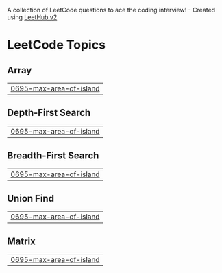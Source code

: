 A collection of LeetCode questions to ace the coding interview! - Created using [LeetHub v2](https://github.com/arunbhardwaj/LeetHub-2.0)
<!---LeetCode Topics Start-->
# LeetCode Topics
## Array
|  |
| ------- |
| [0695-max-area-of-island](https://github.com/Abhay-Rwt/problem-solving-vault/tree/master/0695-max-area-of-island) |
## Depth-First Search
|  |
| ------- |
| [0695-max-area-of-island](https://github.com/Abhay-Rwt/problem-solving-vault/tree/master/0695-max-area-of-island) |
## Breadth-First Search
|  |
| ------- |
| [0695-max-area-of-island](https://github.com/Abhay-Rwt/problem-solving-vault/tree/master/0695-max-area-of-island) |
## Union Find
|  |
| ------- |
| [0695-max-area-of-island](https://github.com/Abhay-Rwt/problem-solving-vault/tree/master/0695-max-area-of-island) |
## Matrix
|  |
| ------- |
| [0695-max-area-of-island](https://github.com/Abhay-Rwt/problem-solving-vault/tree/master/0695-max-area-of-island) |
<!---LeetCode Topics End-->